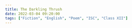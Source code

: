 ```yaml
---
title: The Darkling Thrush
date: 2022-03-04 09:20:00
tags: ["Fiction", "English", "Poem", "ISC", "Class XII"]
---
```


